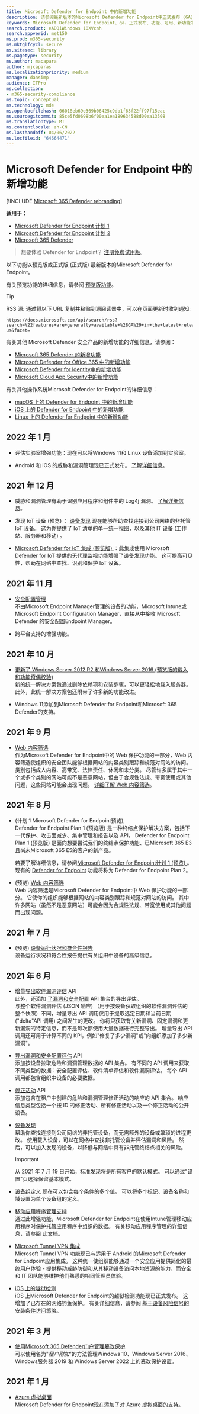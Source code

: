 ```yaml
---
title: Microsoft Defender for Endpoint 中的新增功能
description: 请参阅最新版本的Microsoft Defender for Endpoint中正式发布 (GA) ，以及Windows 10和Windows服务器中的安全功能。
keywords: Microsoft Defender for Endpoint、ga、正式发布、功能、可用、新功能中的新增功能
search.product: eADQiWindows 10XVcnh
search.appverid: met150
ms.prod: m365-security
ms.mktglfcycl: secure
ms.sitesec: library
ms.pagetype: security
ms.author: macapara
author: mjcaparas
ms.localizationpriority: medium
manager: dansimp
audience: ITPro
ms.collection:
- m365-security-compliance
ms.topic: conceptual
ms.technology: mde
ms.openlocfilehash: 06018eb69e369b06425c9db1f63f22ff97f15eac
ms.sourcegitcommit: 85ce5fd0698b6f00ea1ea189634588d00ea13508
ms.translationtype: MT
ms.contentlocale: zh-CN
ms.lasthandoff: 04/06/2022
ms.locfileid: "64664471"
---
```

# <a name="whats-new-in-microsoft-defender-for-endpoint"></a>Microsoft Defender for Endpoint 中的新增功能

[!INCLUDE [Microsoft 365 Defender rebranding](../../includes/microsoft-defender.md)]

**适用于：**

- [Microsoft Defender for Endpoint 计划 1](https://go.microsoft.com/fwlink/p/?linkid=2154037)
- [Microsoft Defender for Endpoint 计划 2](https://go.microsoft.com/fwlink/p/?linkid=2154037)
- [Microsoft 365 Defender](https://go.microsoft.com/fwlink/?linkid=2118804)

> 想要体验 Defender for Endpoint？ [注册免费试用版](https://signup.microsoft.com/create-account/signup?products=7f379fee-c4f9-4278-b0a1-e4c8c2fcdf7e&ru=https://aka.ms/MDEp2OpenTrial?ocid=docs-wdatp-pullalerts-abovefoldlink)。

以下功能以预览版或正式版 (正式版) 最新版本的Microsoft Defender for Endpoint。

有关预览功能的详细信息，请参阅 [预览版功能](preview.md)。

> [!TIP]
> RSS 源: 通过将以下 URL 复制并粘贴到源阅读器中，可以在页面更新时收到通知: 
>
> ```https
> https://docs.microsoft.com/api/search/rss?search=%22features+are+generally+available+%28GA%29+in+the+latest+release+of+Microsoft+Defender+for+Endpoint%22&locale=en-us&facet=
> ```

有关其他 Microsoft Defender 安全产品的新增功能的详细信息，请参阅：

- [Microsoft 365 Defender 的新增功能](../defender/whats-new.md)
- [Microsoft Defender for Office 365 中的新增功能](../office-365-security/whats-new-in-defender-for-office-365.md)
- [Microsoft Defender for Identity中的新增功能](/defender-for-identity/whats-new)
- [Microsoft Cloud App Security中的新增功能](/cloud-app-security/release-notes)

有关其他操作系统Microsoft Defender for Endpoint的详细信息：

- [macOS 上的 Defender for Endpoint 中的新增功能](mac-whatsnew.md)
- [iOS 上的 Defender for Endpoint 中的新增功能](ios-whatsnew.md)
- [Linux 上的 Defender for Endpoint 中的新增功能](linux-whatsnew.md)


## <a name="january-2022"></a>2022 年 1 月

- 评估实验室增强功能：现在可以将Windows 11和 Linux 设备添加到实验室。 

- Android 和 iOS 的威胁和漏洞管理现已正式发布。 [了解详细信息](https://techcommunity.microsoft.com/t5/microsoft-defender-for-endpoint/announcing-general-availability-of-vulnerability-management/ba-p/3071663)。

## <a name="december-2021"></a>2021 年 12 月

- 威胁和漏洞管理有助于识别应用程序和组件中的 Log4j 漏洞。 [了解详细信息](https://www.microsoft.com/security/blog/2021/12/11/guidance-for-preventing-detecting-and-hunting-for-cve-2021-44228-log4j-2-exploitation/#TVM)。

- 发现 IoT 设备 (预览) ： [设备发现](device-discovery.md) 现在能够帮助查找连接到公司网络的非托管 IoT 设备。 这为你提供了 IoT 清单的单一统一视图，以及其他 IT 设备 (工作站、服务器和移动) 。

- [Microsoft Defender for IoT 集成 (预览版) ](enable-microsoft-defender-for-iot-integration.md)：此集成使用 Microsoft Defender for IoT 提供的无代理监视功能增强了设备发现功能。 这可提高可见性，帮助在网络中查找、识别和保护 IoT 设备。

## <a name="november-2021"></a>2021 年 11 月

- [安全配置管理](security-config-management.md) <br/> 不由Microsoft Endpoint Manager管理的设备的功能，Microsoft Intune或Microsoft Endpoint Configuration Manager，直接从中接收 Microsoft Defender 的安全配置Endpoint Manager。

- 跨平台支持的增强功能。

## <a name="october-2021"></a>2021 年 10 月

- [更新了 Windows Server 2012 R2 和Windows Server 2016 (预览版的载入和功能奇偶校验) ](configure-server-endpoints.md)<br/> 新的统一解决方案包通过删除依赖项和安装步骤，可以更轻松地载入服务器。 此外，此统一解决方案包还附带了许多新的功能改进。

- Windows 11添加到Microsoft Defender for Endpoint和Microsoft 365 Defender的支持。

## <a name="september-2021"></a>2021 年 9 月

- [Web 内容筛选](web-content-filtering.md) <br/>作为Microsoft Defender for Endpoint中的 Web 保护功能的一部分，Web 内容筛选使组织的安全团队能够根据网站的内容类别跟踪和规范对网站的访问。 类别包括成人内容、高带宽、法律责任、休闲和未分类。 尽管许多属于其中一个或多个类别的网站可能不是恶意网站，但由于合规性法规、带宽使用或其他问题，这些网站可能会出现问题。 [详细了解 Web 内容筛选](web-content-filtering.md)。

## <a name="august-2021"></a>2021 年 8 月

-  (计划 1 Microsoft Defender for Endpoint预览[) ](defender-endpoint-plan-1.md) <br/>Defender for Endpoint Plan 1 (预览版) 是一种终结点保护解决方案，包括下一代保护、攻击面减少、集中管理和报告以及 API。 Defender for Endpoint Plan 1 (预览版) 是面向想要尝试我们的终结点保护功能、已Microsoft 365 E3且尚未Microsoft 365 E5的客户的新产品。 

   若要了解详细信息，请参阅[Microsoft Defender for Endpoint计划 1 (预览) ](defender-endpoint-plan-1.md)。 现有的 [Defender for Endpoint](microsoft-defender-endpoint.md) 功能将称为 Defender for Endpoint Plan 2。 

-  (预览) [Web 内容筛选](web-content-filtering.md)<br>  Web 内容筛选是Microsoft Defender for Endpoint中 Web 保护功能的一部分。 它使你的组织能够根据网站的内容类别跟踪和规范对网站的访问。 其中许多网站（虽然不是恶意网站）可能会因为合规性法规、带宽使用或其他问题而出现问题。

## <a name="july-2021"></a>2021 年 7 月

-  (预览) [设备运行状况和符合性报告](machine-reports.md) <br>  设备运行状况和符合性报告提供有关组织中设备的高级信息。

## <a name="june-2021"></a>2021 年 6 月

- [增量导出软件漏洞评估](get-assessment-methods-properties.md#31-methods) API <br> 此外，还添加 [了漏洞和安全配置](get-assessment-methods-properties.md) API 集合的导出评估。 <br> 与整个软件漏洞评估 (JSON 响应) （用于按设备获取组织的软件漏洞评估的整个快照）不同，增量导出 API 调用仅用于提取选定日期和当前日期 ("delta"API 调用) 之间发生的更改。 你将只获取有关新漏洞、固定漏洞和更新漏洞的特定信息，而不是每次都使用大量数据进行完整导出。 增量导出 API 调用还可用于计算不同的 KPI，例如"修复了多少漏洞"或"向组织添加了多少新漏洞"。

- [导出漏洞和安全配置评估](get-assessment-methods-properties.md) API <br> 添加按设备拉取危险和漏洞管理数据的 API 集合。 有不同的 API 调用来获取不同类型的数据：安全配置评估、软件清单评估和软件漏洞评估。 每个 API 调用都包含组织中设备的必要数据。

- [修正活动](get-remediation-methods-properties.md) API <br> 添加包含在租户中创建的危险和漏洞管理修正活动的响应的 API 集合。 响应信息类型包括一个按 ID 的修正活动、所有修正活动以及一个修正活动的公开设备。

- [设备发现](device-discovery.md) <br> 帮助你查找连接到公司网络的非托管设备，而无需额外的设备或繁琐的进程更改。 使用载入设备，可以在网络中查找非托管设备并评估漏洞和风险。 然后，可以加入发现的设备，以降低与网络中具有非托管终结点相关的风险。

   > [!IMPORTANT]
   > 从 2021 年 7 月 19 日开始，标准发现将是所有客户的默认模式。 可以通过"设置"页选择保留基本模式。

- [设备组定义](/microsoft-365/security/defender-endpoint/machine-groups) 现在可以包含每个条件的多个值。 可以将多个标记、设备名称和域设置为单个设备组的定义。

- [移动应用程序管理支持](https://techcommunity.microsoft.com/t5/microsoft-defender-for-endpoint/announcing-new-capabilities-on-android-and-ios/ba-p/2442730) <br> 通过此增强功能，Microsoft Defender for Endpoint在使用Intune管理移动应用程序时保护托管应用程序中组织的数据。 有关移动应用程序管理的详细信息，请参阅 [此文档](/microsoft-365/mem/intune/apps/mam-faq)。

- [Microsoft Tunnel VPN 集成](https://techcommunity.microsoft.com/t5/microsoft-defender-for-endpoint/announcing-new-capabilities-on-android-and-ios/ba-p/2442730) <br> Microsoft Tunnel VPN 功能现已与适用于 Android 的Microsoft Defender for Endpoint应用集成。 这种统一使组织能够通过一个安全应用提供简化的最终用户体验 - 提供移动威胁防御和从其移动设备访问本地资源的能力，而安全和 IT 团队能够维护他们熟悉的相同管理员体验。

- [iOS 上的越狱检测](/microsoft-365/security/defender-endpoint/ios-configure-features#conditional-access-with-defender-for-endpoint-on-ios) <br> iOS 上Microsoft Defender for Endpoint的越狱检测功能现已正式发布。 这增加了已存在的网络钓鱼保护。  有关详细信息，请参阅 [基于设备风险信号的安装条件访问策略](/microsoft-365/security/defender-endpoint/ios-configure-features)。


## <a name="march-2021"></a>2021 年 3 月
- [使用Microsoft 365 Defender门户管理篡改保护](prevent-changes-to-security-settings-with-tamper-protection.md#manage-tamper-protection-for-your-organization-using-the-microsoft-365-defender-portal) <br> 可以使用名为"*租户附加*"的方法管理Windows 10、Windows Server 2016、Windows服务器 2019 和 Windows Server 2022 上的篡改保护设置。


## <a name="january-2021"></a>2021 年 1 月

- [Azure 虚拟桌面](https://azure.microsoft.com/services/virtual-desktop/) <br> Microsoft Defender for Endpoint现在添加了对 Azure 虚拟桌面的支持。
